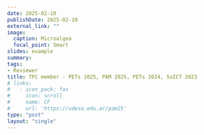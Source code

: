 ```yaml
---
date: 2025-02-10
publishDate: 2025-02-10
external_link: ""
image:
  caption: Microalgea
  focal_point: Smart
slides: example
summary:
tags:
- Reviewer
title: TPC member - PETs 2025, PAM 2025, PETs 2024, SoICT 2023
# links:
#   - icon_pack: fas
#     icon: scroll
#     name: CF
#     url: 'https://udesa.edu.ar/pam25'
type: "post"
layout: "single"
---
```

<!-- Our paper got accepted at the PAM 2025. Congrat! -->